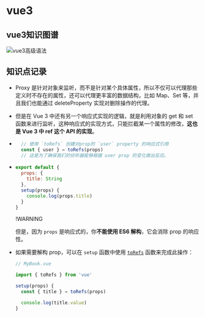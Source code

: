 # vue3

## vue3知识图谱

![vue3高级语法](C:\Users\EDZ\Desktop\huay\huay-0322\img\vue3高级语法.png)

## 知识点记录

- Proxy 是针对对象来监听，而不是针对某个具体属性，所以不仅可以代理那些定义时不存在的属性，还可以代理更丰富的数据结构，比如 Map、Set 等，并且我们也能通过 deleteProperty 实现对删除操作的代理。

- 但是在 Vue 3 中还有另一个响应式实现的逻辑，就是利用对象的 get 和 set 函数来进行监听，这种响应式的实现方式，只能拦截某一个属性的修改，**这也是 Vue 3 中 ref 这个 API 的实现**。

- ```js
    // 使用 `toRefs` 创建对prop的 `user` property 的响应式引用
    const { user } = toRefs(props)
    // 这是为了确保我们的侦听器能够根据 user prop 的变化做出反应。
  ```

- ```js
  export default {
    props: {
      title: String
    },
    setup(props) {
      console.log(props.title)
    }
  }
  ```

  !WARNING

  但是，因为 `props` 是响应式的，你**不能使用 ES6 解构**，它会消除 prop 的响应性。

- 如果需要解构 prop，可以在 `setup` 函数中使用 [`toRefs`](https://v3.cn.vuejs.org/guide/reactivity-fundamentals.html#响应式状态解构) 函数来完成此操作：

  ```js
  // MyBook.vue
  
  import { toRefs } from 'vue'
  
  setup(props) {
    const { title } = toRefs(props)
  
    console.log(title.value)
  }
  ```

